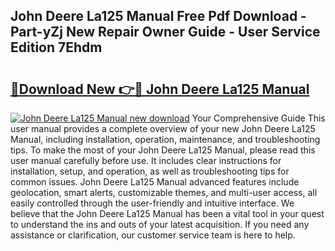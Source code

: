 ## John Deere La125 Manual Free Pdf Download - Part-yZj New Repair Owner Guide - User Service Edition 7Ehdm

# <h2><a href="http://bc1512.oget.top/?id=John+Deere+La125+Manual">🔗Download New 👉🔴 John Deere La125 Manual</a></h2>

[![John Deere La125 Manual new download](https://i.imgur.com/5g1atiW.png)](http://bc1512.oget.top/?id=John+Deere+La125+Manual)
Your Comprehensive Guide This user manual provides a complete overview of your new John Deere La125 Manual, including installation, operation, maintenance, and troubleshooting tips. To make the most of your John Deere La125 Manual, please read this user manual carefully before use. It includes clear instructions for installation, setup, and operation, as well as troubleshooting tips for common issues. John Deere La125 Manual advanced features include geolocation, smart alerts, customizable themes, and multi-user access, all easily controlled through the user-friendly and intuitive interface. We believe that the John Deere La125 Manual has been a vital tool in your quest to understand the ins and outs of your latest acquisition. If you need any assistance or clarification, our customer service team is here to help.

